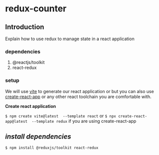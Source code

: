 # redux-counter

## Introduction

Explain how to use redux to manage state in a react application

### dependencies
1. @reactjs/toolkit
2. react-redux
 
### setup
We will use [vite](https://vitejs.dev/) to generate our react application or but you can also use  [create-react-app](https://create-react-app.dev/) or any other react toolchain you are comfortable with.

**Create react application**

<code>$ npm create vite@latest <appName> --template react</code>  or  <code>$ npx create-react-app@latest <appName> --template redux</code> if you are using create-react-app

## ***install dependencies***
 <code>$ npm install @reduxjs/toolkit react-redux</code>
